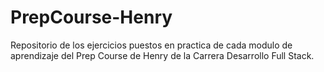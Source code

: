 # PrepCourse-Henry
Repositorio de los ejercicios puestos en practica de cada modulo de aprendizaje del Prep Course de Henry de la Carrera Desarrollo Full Stack.
